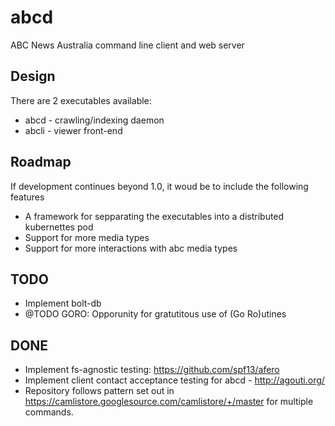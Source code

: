 abcd
======
ABC News Australia command line client and web server

## Design
There are 2 executables available:
- abcd - crawling/indexing daemon
- abcli - viewer front-end

## Roadmap
If development continues beyond 1.0, it woud be to include the following features
- A framework for sepparating the executables into a distributed kubernettes
  pod
- Support for more media types
- Support for more interactions with abc media types

## TODO
- Implement bolt-db
- @TODO GORO: Opporunity for gratutitous use of (Go Ro)utines

## DONE
- Implement fs-agnostic testing: https://github.com/spf13/afero
- Implement client contact acceptance testing for abcd - http://agouti.org/
- Repository follows pattern set out in https://camlistore.googlesource.com/camlistore/+/master for multiple commands.
